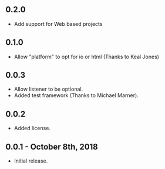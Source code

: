 ## 0.2.0

* Add support for Web based projects

## 0.1.0

* Allow "platform" to opt for io or html (Thanks to Keal Jones)

## 0.0.3

* Allow listener to be optional.
* Added test framework (Thanks to Michael Marner).

## 0.0.2

* Added license.

## 0.0.1 - October 8th, 2018

* Initial release.

